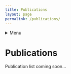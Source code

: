 ```yaml
---
title: Publications
layout: page
permalink: /publications/
---
```


<details><summary>Menu</summary>

[Home](/)  
[About](/about/)  
[Tutorials](/tutorials/)  
[Publications](/publications/)  
[Contact](/contact/)
</details>

# Publications

Publication list coming soon...
